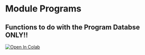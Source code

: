 # Module Programs
## Functions to do with the Program Databse ONLY!!

[![Open In Colab](https://colab.research.google.com/assets/colab-badge.svg)](https://colab.research.google.com/github/inarticulatus/IPL_team_1/blob/master/Program/Program_DB_Functions.ipynb)
